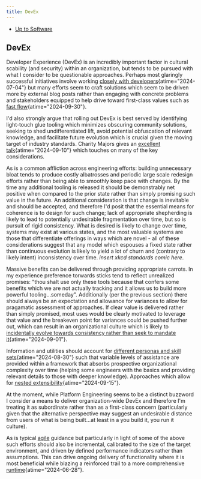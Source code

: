 ```yaml
---
title: DevEx
---
```


- [Up to Software](software)

## DevEx

Developer Experience (DevEx) is an incredibly important factor in cultural scability (and security) within an organization,
but tends to be pursued with what I consider to be questionable approaches. Perhaps most glaringly
successful initiatives involve working
[closely with developers](https://www.infoq.com/articles/virtual-panel-developer-experience-platform-engineering "Delivering Great Developer Experiences with Platform Engineering - InfoQ"){atime="2024-07-04"}
but many efforts seem to craft solutions which seem to be driven more by external blog posts rather
than engaging with concrete problems and stakeholders equipped to help drive
toward first-class values such as
[fast flow](https://www.infoq.com/news/2024/09/fast-flow-software-organizations/ "Enabling Fast Flow in Software Organizations - InfoQ"){atime="2024-09-30"}.

I'd also
strongly argue that rolling out DevEx is best served by identifying light-touch glue tooling which
minimizes obscuring community solutions, seeking to shed undifferentiated lift, avoid potential obfuscation
of relevant knowledge, and facilitate future evolution which is crucial given the moving target of
industry standards. Charity Majors gives an
[excellent talk](https://www.infoq.com/presentations/platform-engineering-teams/?utm_source=email&utm_medium=devops&utm_campaign=newsletter&utm_content=02062024 "Perils, Pitfalls and Pratfalls of Platform Engineering - InfoQ"){atime="2024-09-10"}
which touches on many of the key considerations.

As is a common affliction across engineering efforts: building unnecessary bloat tends to produce
costly albatrosses and periodic large scale redesign efforts rather than being able to smoothly keep pace
with changes. By the time any additional tooling is released it should be demonstrably net positive when
compared to the prior state rather than simply promising such value in the future. An additional
consideration is that change is inevitable and should be accepted, and therefore I'd posit that the
essential means for coherence is to design for such change; lack of appropriate shepherding is likely
to lead to potentially undesirable fragmentation over time, but so is pursuit of rigid consistency.
What is desired is likely to change over time, systems may exist at various states, and the most
valuable systems are those that differentiate offerings in ways which are novel - all of these
considerations suggest that any model which espouses a fixed state rather than continuous
evolution is likely to yield a lot of churn and (contrary to likely intent) inconsistency over
time. _insert xkcd standards comic here_.

Massive benefits can be delivered through providing appropriate carrots. In my experience
preference torwards sticks tend to reflect unrealized promises: "thou shalt use only these
tools because that confers some benefits which we are not actually tracking and it allows us
to build more powerful tooling...someday". Additionally (per the previous section) there should
always be an expectation and allowance for variances to allow for pragamatic assessment of
approaches. If clear value is delivered rather than simply promised, most uses would be clearly
motivated to leverage that value and the breakeven point for variances could be pushed further
out, which can result in an organizational culture which is likely to
[incidentally evolve towards consistency rather than seek to mandate it](https://www.infoq.com/presentations/kafka-cloudflare/ "Tales of Kafka @Cloudflare: Lessons Learnt on the Way to 1 Trillion Messages - InfoQ"){atime="2024-09-01"}.

Information and utilities should account for
[different personas and skill sets](https://www.infoq.com/presentations/kubernetes-backstage/ "Demystifying Kubernetes Platforms with Backstage - InfoQ"){atime="2024-08-30"}
such that variable levels of assistance are provided within a framework that absorbs prospective
organizational complexity over time (helping some engineers with the basics and providing
relevant details to those with deeper knowledge). Approaches which allow for
[nested extensibility](https://www.infoq.com/presentations/backstage-plugin/ "https://www.infoq.com/presentations/backstage-plugin/?utm_source=email&utm_medium=architecture-design&utm_campaign=newsletter&utm_content=09102024"){atime="2024-09-15"}.

At the moment, while Platform Engineering seems to be a distinct buzzword I consider a means to
deliver organization-wide DevEx and therefore I'm treating it as subordinate rather than as a
first-class concern (particularly given that the alternative perspective may suggest an
undesirable distance from users of what is being built...at least in a you build it, you run it
culture).

As is typical [agile](agile) guidance but particularly in light of some of the above such efforts
should also be incremental, calibrated to the size of the target environment, and driven by
defined performance indicators rather than assumptions. This can drive ongoing delivery of
functionality where it is most beneficial while blazing a reinforced trail
to a more comprehensive
[runtime](https://www.infoq.com/articles/platform-runtime-engineering/ "Platform as a Runtime - the Next Step in Platform Engineering - InfoQ"){atime="2024-06-28"}.


